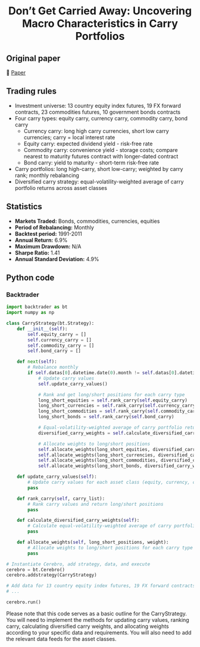 <div align="center">
  <h1>Don’t Get Carried Away: Uncovering Macro Characteristics in Carry Portfolios</h1>
</div>

## Original paper

📕 [Paper](https://papers.ssrn.com/sol3/papers.cfm?abstract_id=3269361)

## Trading rules

- Investment universe: 13 country equity index futures, 19 FX forward contracts, 23 commodities futures, 10 government bonds contracts
- Four carry types: equity carry, currency carry, commodity carry, bond carry
    - Currency carry: long high carry currencies, short low carry currencies; carry = local interest rate
    - Equity carry: expected dividend yield - risk-free rate
    - Commodity carry: convenience yield - storage costs; compare nearest to maturity futures contract with longer-dated contract
    - Bond carry: yield to maturity - short-term risk-free rate
- Carry portfolios: long high-carry, short low-carry; weighted by carry rank; monthly rebalancing
- Diversified carry strategy: equal-volatility-weighted average of carry portfolio returns across asset classes

## Statistics

- **Markets Traded:** Bonds, commodities, currencies, equities
- **Period of Rebalancing:** Monthly
- **Backtest period:** 1991-2011
- **Annual Return:** 6.9%
- **Maximum Drawdown:** N/A
- **Sharpe Ratio:** 1.41
- **Annual Standard Deviation:** 4.9%

## Python code

### Backtrader

```python
import backtrader as bt
import numpy as np

class CarryStrategy(bt.Strategy):
    def __init__(self):
        self.equity_carry = []
        self.currency_carry = []
        self.commodity_carry = []
        self.bond_carry = []

    def next(self):
        # Rebalance monthly
        if self.datas[0].datetime.date(0).month != self.datas[0].datetime.date(-1).month:
            # Update carry values
            self.update_carry_values()

            # Rank and get long/short positions for each carry type
            long_short_equities = self.rank_carry(self.equity_carry)
            long_short_currencies = self.rank_carry(self.currency_carry)
            long_short_commodities = self.rank_carry(self.commodity_carry)
            long_short_bonds = self.rank_carry(self.bond_carry)

            # Equal-volatility-weighted average of carry portfolio returns
            diversified_carry_weights = self.calculate_diversified_carry_weights()

            # Allocate weights to long/short positions
            self.allocate_weights(long_short_equities, diversified_carry_weights[0])
            self.allocate_weights(long_short_currencies, diversified_carry_weights[1])
            self.allocate_weights(long_short_commodities, diversified_carry_weights[2])
            self.allocate_weights(long_short_bonds, diversified_carry_weights[3])

    def update_carry_values(self):
        # Update carry values for each asset class (equity, currency, commodity, bond)
        pass

    def rank_carry(self, carry_list):
        # Rank carry values and return long/short positions
        pass

    def calculate_diversified_carry_weights(self):
        # Calculate equal-volatility-weighted average of carry portfolio returns
        pass

    def allocate_weights(self, long_short_positions, weight):
        # Allocate weights to long/short positions for each carry type
        pass

# Instantiate Cerebro, add strategy, data, and execute
cerebro = bt.Cerebro()
cerebro.addstrategy(CarryStrategy)

# Add data for 13 country equity index futures, 19 FX forward contracts, 23 commodities futures, and 10 government bonds contracts
# ...

cerebro.run()
```

Please note that this code serves as a basic outline for the CarryStrategy. You will need to implement the methods for updating carry values, ranking carry, calculating diversified carry weights, and allocating weights according to your specific data and requirements. You will also need to add the relevant data feeds for the asset classes.